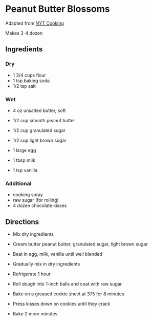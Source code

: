 # Peanut Butter Blossoms

Adapted from [NYT Cooking](https://cooking.nytimes.com/recipes/1012939-peanut-butter-blossoms)

Makes 3-4 dozen

## Ingredients

### Dry

- 1 3/4 cups flour
- 1 tsp baking soda
- 1/2 tsp salt

### Wet

- 4 oz unsalted butter, soft
- 1/2 cup smooth peanut butter
- 1/2 cup granulated sugar
- 1/2 cup light brown sugar

- 1 large egg
- 1 tbsp milk
- 1 tsp vanilla

### Additional

- cooking spray
- raw sugar (for rolling)
- 4 dozen chocolate kisses

## Directions

- Mix dry ingredients
- Cream butter peanut butter, granulated sugar, light brown sugar
- Beat in egg, milk, vanilla until well blended
- Gradually mix in dry ingredients
- Refrigerate 1 hour

- Roll dough into 1-inch balls and coat with raw sugar
- Bake on a greased cookie sheet at 375 for 8 minutes
- Press kisses down on cookies until they crack
- Bake 2 more minutes

